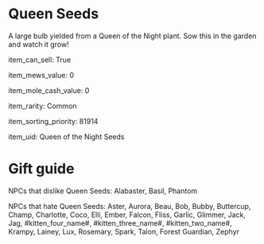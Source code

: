 # Queen Seeds

A large bulb yielded from a Queen of the Night plant. Sow this in the garden and watch it grow!

item_can_sell: True

item_mews_value: 0

item_mole_cash_value: 0

item_rarity: Common

item_sorting_priority: 81914

item_uid: Queen of the Night Seeds

# Gift guide

NPCs that dislike Queen Seeds: Alabaster, Basil, Phantom

NPCs that hate Queen Seeds: Aster, Aurora, Beau, Bob, Bubby, Buttercup, Champ, Charlotte, Coco, Elli, Ember, Falcon, Fliss, Garlic, Glimmer, Jack, Jag, #kitten_four_name#, #kitten_three_name#, #kitten_two_name#, Krampy, Lainey, Lux, Rosemary, Spark, Talon, Forest Guardian, Zephyr